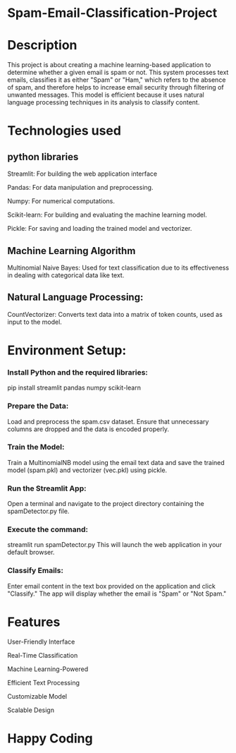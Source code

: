 # Spam-Email-Classification-Project
<h1>Description</h1>
<p>This project is about creating a machine learning-based application to determine whether a given email is spam or not. This system processes text emails, classifies it as either "Spam" or "Ham," which refers to the absence of spam, and therefore helps to increase email security through filtering of unwanted messages. This model is efficient because it uses natural language processing techniques in its analysis to classify content.</p>
<h1>Technologies used</h1>
<h2>python libraries</h2>
<p>Streamlit: For building the web application interface</p>
<p>Pandas: For data manipulation and preprocessing.</p>
<p>Numpy: For numerical computations.</p>
<p>Scikit-learn: For building and evaluating the machine learning model.</p>
<p>Pickle: For saving and loading the trained model and vectorizer.</p>
<h2>Machine Learning Algorithm</h2>
<p>Multinomial Naive Bayes: Used for text classification due to its effectiveness in dealing with categorical data like text.</p>
<h2>Natural Language Processing:</h2>
<p>CountVectorizer: Converts text data into a matrix of token counts, used as input to the model.</p>
<h1>Environment Setup:</h1>
<h3>Install Python and the required libraries:</h3>
<p>pip install streamlit pandas numpy scikit-learn</p>
<h3>Prepare the Data:</h3>
<p>Load and preprocess the spam.csv dataset. Ensure that unnecessary columns are dropped and the data is encoded properly.</p>
<h3>Train the Model:</h3>
<p>Train a MultinomialNB model using the email text data and save the trained model (spam.pkl) and vectorizer (vec.pkl) using pickle.</p>
<h3>Run the Streamlit App:</h3>
<p>Open a terminal and navigate to the project directory containing the spamDetector.py file.</p>
<h3>Execute the command:</h3>
<p>streamlit run spamDetector.py
This will launch the web application in your default browser.</p>
<h3>Classify Emails:</h3>
<p>Enter email content in the text box provided on the application and click "Classify." The app will display whether the email is "Spam" or "Not Spam."</p>
<h1>Features</h1>
<p>User-Friendly Interface</p>
<p>Real-Time Classification</p>
<p>Machine Learning-Powered</p>
<p>Efficient Text Processing</p>
<p>Customizable Model</p>
<p>Scalable Design</p>
<h1>Happy Coding</h1>
